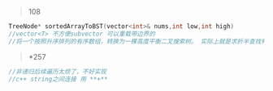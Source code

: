 > 108
```cpp
TreeNode* sortedArrayToBST(vector<int>& nums,int low,int high)
//vector<T> 不方便subvector 可以重载带边界的
//将一个按照升序排列的有序数组，转换为一棵高度平衡二叉搜索树。 实际上就是求折半查找判定树
```

> *257
```cpp
//非递归后续遍历太烦了，不好实现
//c++ string之间连接 用 **+**
```


